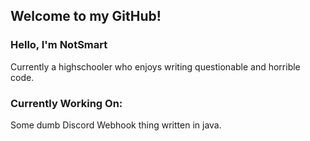 ## Welcome to my GitHub!

### Hello, I'm NotSmart
 Currently a highschooler who enjoys writing questionable and horrible code.

### Currently Working On:
Some dumb Discord Webhook thing written in java.
